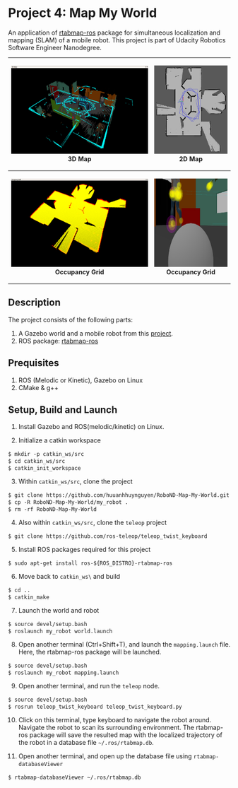 # Project 4: Map My World

An application of [rtabmap-ros](http://wiki.ros.org/rtabmap_ros) package for 
simultaneous localization and mapping (SLAM) of a mobile robot. 
This project is part of Udacity Robotics Software Engineer Nanodegree.

<table style="width:100%">
  <tr>
    <th><p>
           <img src="images/3D_map.png"
            alt="3D map" width="400" height="200"></a>
           <br>3D Map
        </p>
    </th>
    <th><p>
           <img src="images/2D_map.png"
            alt="2D map" width="200" height="200"></a>
           <br>2D Map
      </p>
    </th>
  </tr>
  <tr>
    <th><p>
           <img src="images/occupancy_grid.png"
            alt="occupancy grid" width="400" height="200"></a>
           <br>Occupancy Grid
      </p>
    </th>
    <th><p>
           <img src="images/features.png"
            alt="features" width="200" height="200"></a>
           <br>Occupancy Grid
      </p>
    </th>
  </tr>
</table>

## Description
The project consists of the following parts:
1. A Gazebo world and a mobile robot from this [project](https://github.com/huuanhhuynguyen/RoboND-Go-Chase-It).
2. ROS package: [rtabmap-ros](http://wiki.ros.org/rtabmap_ros)

## Prequisites
1. ROS (Melodic or Kinetic), Gazebo on Linux
2. CMake & g++

## Setup, Build and Launch
1. Install Gazebo and ROS(melodic/kinetic) on Linux.

2. Initialize a catkin workspace
```
$ mkdir -p catkin_ws/src
$ cd catkin_ws/src
$ catkin_init_workspace
```

3. Within `catkin_ws/src`, clone the project
```
$ git clone https://github.com/huuanhhuynguyen/RoboND-Map-My-World.git
$ cp -R RoboND-Map-My-World/my_robot .
$ rm -rf RoboND-Map-My-World
```

4. Also within `catkin_ws/src`, clone the `teleop` project
```
$ git clone https://github.com/ros-teleop/teleop_twist_keyboard
```

5. Install ROS packages required for this project
```
$ sudo apt-get install ros-${ROS_DISTRO}-rtabmap-ros
```

6. Move back to `catkin_ws\` and build
```
$ cd ..
$ catkin_make
```

7. Launch the world and robot
```
$ source devel/setup.bash
$ roslaunch my_robot world.launch
```

8. Open another terminal (Ctrl+Shift+T), and launch the `mapping.launch` file. 
Here, the rtabmap-ros package will be launched.
```
$ source devel/setup.bash
$ roslaunch my_robot mapping.launch
```

9. Open another terminal, and run the `teleop` node.
```
$ source devel/setup.bash
$ rosrun teleop_twist_keyboard teleop_twist_keyboard.py
```

10. Click on this terminal, type keyboard to navigate the robot around. Navigate 
the robot to scan its surrounding environment. The rtabmap-ros package will save
the resulted map with the localized trajectory of the robot in a database file 
`~/.ros/rtabmap.db`.

11. Open another terminal, and open up the database file using `rtabmap-databaseViewer`
```
$ rtabmap-databaseViewer ~/.ros/rtabmap.db
```
